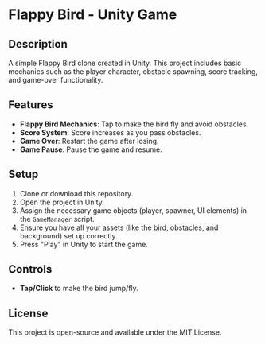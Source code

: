 # Flappy Bird - Unity Game

## Description

A simple Flappy Bird clone created in Unity. This project includes basic mechanics such as the player character, obstacle spawning, score tracking, and game-over functionality.

## Features

- **Flappy Bird Mechanics**: Tap to make the bird fly and avoid obstacles.
- **Score System**: Score increases as you pass obstacles.
- **Game Over**: Restart the game after losing.
- **Game Pause**: Pause the game and resume.

## Setup

1. Clone or download this repository.
2. Open the project in Unity.
3. Assign the necessary game objects (player, spawner, UI elements) in the `GameManager` script.
4. Ensure you have all your assets (like the bird, obstacles, and background) set up correctly.
5. Press "Play" in Unity to start the game.

## Controls

- **Tap/Click** to make the bird jump/fly.
  
## License

This project is open-source and available under the MIT License.
